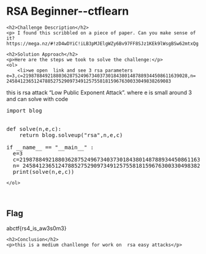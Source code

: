 

<!DOCTYPE html>
<html>
 
<body>
    <h1>RSA Beginner--ctflearn </h1>

    <h2>Challenge Description</h2>
    <p> I found this scribbled on a piece of paper. Can you make sense of it? https://mega.nz/#!zD4wDYiC!iLB3pMJElgWZy6Bv97FF8SJz1KEk9lWsgBSw62mtxQg
</p>

    <h2>Solution Approach</h2>
    <p>Here are the steps we took to solve the challenge:</p>
    <ol> 
        <li>we open  link and see 3 rsa parameters  e=3,c=219878849218803628752496734037301843801487889344508611639028,n= 245841236512478852752909734912575581815967630033049838269083
this is rsa attack    “Low Public Exponent Attack”. where e is small around 3 and can solve with code
<pre>
import blog


def solve(n,e,c):
    return blog.solveup("rsa",n,e,c)

if __name__ == "__main__" :
  e=3
  c=219878849218803628752496734037301843801487889344508611639028
  n= 245841236512478852752909734912575581815967630033049838269083
  print(solve(n,e,c))
</pre>
    </ol>
<br>
    <h2>Flag</h2>
    <p class="flag">abctf{rs4_is_aw3s0m3}
</p>

    <h2>Conclusion</h2>
    <p>this is a medium chanllenge for work on  rsa easy attacks</p>

</body>
</html>
